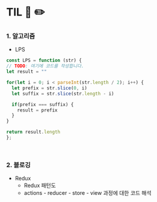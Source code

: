 # TIL 📖 ✏️

   
 ### 1. 알고리즘
 
  - LPS

    
  ```js
  const LPS = function (str) {
  // TODO: 여기에 코드를 작성합니다.
  let result = ""

  for(let i = 0; i < parseInt(str.length / 2); i++) {
    let prefix = str.slice(0, i)
    let suffix = str.slice(str.length - i)

    if(prefix === suffix) {
      result = prefix
    }
  }

  return result.length
};

   
  ```
  
   ### 2. 블로깅
   
   - Redux
     * Redux 패턴도
     * actions - reducer - store - view 과정에 대한 코드 해석
